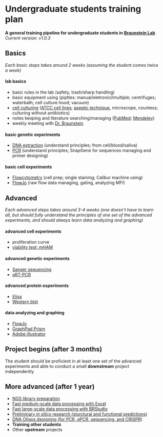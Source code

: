 #  Undergraduate students training plan
**A general training pipeline for undergraduate students in [Braunstein Lab](http://www.braunstein.team/)**  
*Current version: v1.0.3*

## Basics
*Each basic steps takes around 2 weeks (assuming the student comes twice a week)*

#### lab basics
- basic rules in the lab (safety, trash/sharp handling)
- basic equipment using (pipttes: manual/eletronicl/multiple; centrifuges; waterbath; cell culture hood; vacuum)
- [cell culturing](https://www.sigmaaldrich.com/technical-documents/protocols/biology/cell-types-culture.html) ([ATCC cell lines](https://www.atcc.org/en/Products/Cells_and_Microorganisms/Cell_Lines.aspx); [aseptic technique](https://www.thermofisher.com/us/en/home/references/gibco-cell-culture-basics.html), microscope, countess; culturing without antibiotics)
- notes keeping and literature searching/managing ([PubMed](https://www.ncbi.nlm.nih.gov/pubmed/); [Mendeley](https://www.mendeley.com/))
- weekly meeting with [Dr. Braunstein](http://www.braunstein.team/)

#### basic genetic experiments
- [DNA extraction](https://assets.thermofisher.com/TFS-Assets/LSG/manuals/purelink_genomic_man.pdf) (understand principles; from cell/blood/saliva)
- [PCR](https://www.thermofisher.com/us/en/home/life-science/cloning/cloning-learning-center/invitrogen-school-of-molecular-biology/pcr-education/pcr-reagents-enzymes/pcr-basics.html) (understand principles; SnapGene for sequences managing and primer designing)

#### basic cell experiments
- [Flowcytometry](https://www.abcam.com/protocols/introduction-to-flow-cytometry) (cell prep; single staining; Calibur machine using)
- [FlowJo](https://www.flowjo.com/solutions/flowjo) (raw flow data managing, gating, analyzing MFI)


## Advanced
*Each advanced steps takes around 3-4 weeks (one doesn't have to learn all, but should fully understand the principles of one set of the advanced experiments, and should always learn data analyzing and graphing)*

#### advanced cell experiments
- proliferation curve
- [viability test; mHAM](https://www.sigmaaldrich.com/technical-documents/protocols/biology/roche/cell-proliferation-reagent-wst-1.html)

#### advanced genetic experiments
- [Sanger sequencing](https://www.khanacademy.org/science/high-school-biology/hs-molecular-genetics/hs-biotechnology/a/dna-sequencing)
- [qRT-PCR](https://www.thermofisher.com/us/en/home/references/ambion-tech-support/rtpcr-analysis/general-articles/rt--pcr-the-basics.html)

#### advanced protein experiments
- [Elisa](https://www.thermofisher.com/us/en/home/life-science/protein-biology/protein-biology-learning-center/protein-biology-resource-library/pierce-protein-methods/overview-elisa.html)
- [Western blot](https://www.thermofisher.com/us/en/home/life-science/protein-biology/protein-biology-learning-center/protein-biology-resource-library/pierce-protein-methods/overview-western-blotting.html)

#### data analyzing and graphing
- [FlowJo](https://www.flowjo.com/solutions/flowjo)
- [GraphPad Prism](https://www.graphpad.com/scientific-software/prism/)
- [Adobe illustrator](https://www.adobe.com/products/illustrator.html)


## Project begins (after 3 months)
The student should be proficient in at least one set of the advanced experiments and able to conduct a small **downstream** project independently


## More advanced (after 1 year)
- [NGS library preparation](https://www.illumina.com/products/by-brand/ampliseq.html)
- [Fast medium-scale data processing with Excel](https://github.com/chenh19/lab_training/blob/master/excel_tutorial.md)
- [Fast large-scale data processing with BRStudio](https://github.com/chenh19/BRStudio)
- [Preliminary *in silico* research (sturctural and functional predictions)](https://github.com/chenh19/lab_training/blob/master/in_silico_research.md)
- [DNA Oligos designing (for PCR, qPCR, sequencing, and CRISPR)](https://github.com/chenh19/lab_training/blob/master/oligo%20designing.md)
- **Training other students**
- Other **upstream** projects
